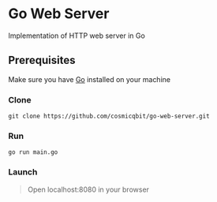# Go Web Server
Implementation of HTTP web server in Go 

## Prerequisites 
Make sure you have [Go](https://go.dev/doc/install) installed on your machine

### Clone
```
git clone https://github.com/cosmicqbit/go-web-server.git
```

### Run
```
go run main.go
```

### Launch
> Open localhost:8080 in your browser